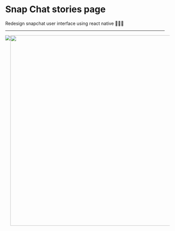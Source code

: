 # Snap Chat stories page

Redesign snapchat user interface using react native 👩🏻‍🎨

---

<div style="display: flex; ">
  <img src="https://user-images.githubusercontent.com/82483633/127709794-286deb5a-d15a-4a77-b104-155aa7e6d238.gif"/>
  <img src="https://user-images.githubusercontent.com/46518982/127336995-7f157ad6-e7dd-4b25-9251-73ced70fa5af.jpeg" width= 600/>
</div>



